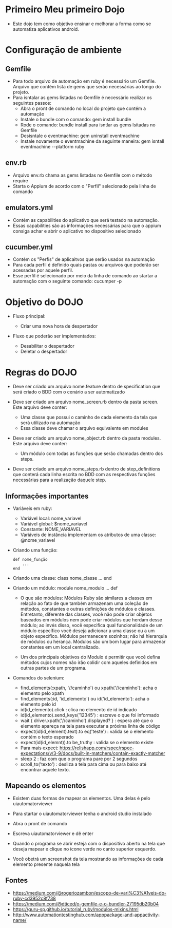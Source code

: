 # Primeiro Meu primeiro Dojo
- Este dojo tem como objetivo ensinar e melhorar a forma como se automatiza aplicativos android.

# Configuração de ambiente

## Gemfile
- Para todo arquivo de automação em ruby é necessário um Gemfile. Arquivo que contém lista de gems que serão necessárias ao longo do projeto.
- Para isntalar as gems listadas no Gemfile é necessário realizar os seguintes passos:
    * Abra o pront de comando no local do projeto que contém a automação
    * Instale o bundle com o comando: gem install bundle
    * Rode o comando: bundle install para isntlar as gems lsitadas no Gemfile
    * Desisntale o eventmachine: gem uninstall eventmachine
    * Instale novamente o eventmachine da seguinte maneira: gem isntall eventmachine --platform ruby

## env.rb
- Arquivo env.rb chama as gems listadas no Gemfile com o método require
- Starta o Appium de acordo com o "Perfil" selecionado pela linha de comando

## emulators.yml
- Contém as capabilities do aplicativo que será testado na automação.
- Essas capabilities são as informações necessárias para que o appium consiga achar e abrir o aplicativo no dispositivo selecionado

## cucumber.yml
- Contém os "Perfis" de aplicaitvos que serão usados na automação
- Para cada perfil é definido quais pastas ou arquivos que poderão ser acessadas por aquele perfil.
- Esse perfil é selecionado por meio da linha de comando ao startar a automação com o seguinte comando: cucumper -p <perfil>

# Objetivo do DOJO
- Fluxo principal:
    * Criar uma nova hora de despertador

- Fluxo que poderão ser implementados:
    * Desabilitar o despertador
    * Deletar o despertador

# Regras do DOJO
- Deve ser criado um arquivo nome.feature dentro de specification que será criado o BDD com o cenário a ser automatizado

- Deve ser criado um arquivo nome_screen.rb dentro da pasta screen. Este arquivo deve conter:
    * Uma classe que possui o caminho de cada elemento da tela que será utilizado na automação
    * Essa classe deve chamar o arquivo equivalente em modules

- Deve ser criado um arquivo nome_object.rb dentro da pasta modules. Este arquivo deve conter:
    * Um módulo com todas as funções que serão chamadas dentro dos steps.

- Deve ser criado um arquivo nome_steps.rb dentro de step_definitions que conterá cada linha escrita no BDD com as respectivas funções necessárias para a realização daquele step.

## Informações importantes
- Variáveis em ruby:
  * Variável local: nome_variavel 
  * Variável global: $nome_variavel
  * Constante:  NOME_VARIAVEL
  * Variáveis de instância implementam os atributos de uma classe: @nome_variavel 

- Criando uma função:
    ```
    def nome_função
        ...
    end
    ```

- Criando uma classe:
    class nome_classe
        ...
    end

- Criando um módulo:
    module nome_modulo
        ...
    def

    * O que são módulos: Módulos Ruby são similares a classes em relação ao fato de que também armazenam uma coleção de métodos, constantes e outras definições de módulos e classes. Entretanto, diferente das classes, você não pode criar objetos baseados em módulos nem pode criar módulos que herdam desse módulo; ao invés disso, você especifica qual funcionalidade de um módulo específico você deseja adicionar a uma classe ou a um objeto específico. Módulos permanecem sozinhos; não há hierarquia de módulos ou herança. Módulos são um bom lugar para armazenar constantes em um local centralizado.

    * Um dos principais objetivos do Modulo é permitir que você defina métodos cujos nomes não irão colidir com aqueles definidos em outras partes de um programa.

- Comandos do selenium:
    * find_elements(:xpath, '//caminho') ou xpath('//caminho'): acha o elemento pelo xpath
    * find_elements(:id, 'id_elemento') ou id('id_elemento'): acha o elemento pelo id
    * id(id_elemento).click : clica no elemento de id indicado
    * id(id_elemento).send_keys('12345') : escreve o que foi informado
    * wait { driver.xpath('//caminho').displayed? } : espera até que o elemento apareça na tela para executar a próxima linha de código
    * expect(id(id_element).text).to eq('teste') : valida se o elemento contém o texto esperado
    * expect(id(id_elemnt)).to be_truthy : valida se o elemento existe
    * Para mais expect: https://relishapp.com/rspec/rspec-expectations/v/3-9/docs/built-in-matchers/contain-exactly-matcher
    * sleep 2 : faz com que o programa pare por 2 segundos
    * scroll_to('texto') : desliza a tela para cima ou para baixo até encontrar aquele texto.

## Mapeando os elementos
- Existem duas formas de mapear os elementos. Uma delas é pelo uiautomatorviewer

- Para startar o uiautomatorviewer tenha o android studio instalado
- Abra o pront de comando
- Escreva uiautomatorviewer e dê enter
- Quando o programa se abrir esteja com o dispositivo aberto na tela que deseja mapear e clique no icone verde no canto superior esquerdo. 
- Você obetrá um screenshot da tela mostrando as informações de cada elemento presente naquela tela

## Fontes
- https://medium.com/@rogeriozambon/escopo-de-vari%C3%A1veis-do-ruby-cd3952c8f738
- https://medium.com/@dticed/o-gemfile-e-o-bundler-27195db20b04
- https://guru-sp.github.io/tutorial_ruby/modulos-mixins.html
- http://www.automationtestinghub.com/apppackage-and-appactivity-name/
